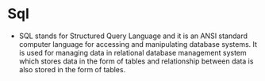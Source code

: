 # Sql

- SQL stands for Structured Query Language and 
it is an ANSI standard computer language for accessing and 
manipulating database systems. 
It is used for managing data in relational
database management system which stores data in the form of 
tables and relationship between data is also stored in the form of tables. 
